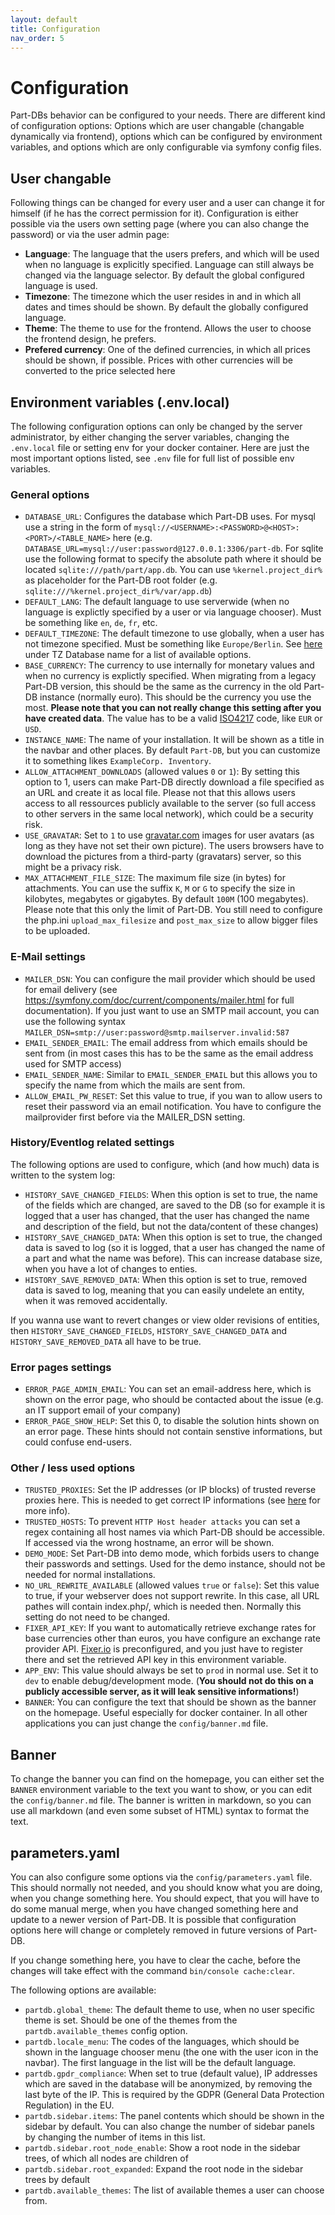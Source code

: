 ```yaml
---
layout: default
title: Configuration
nav_order: 5
---
```


# Configuration

Part-DBs behavior can be configured to your needs. There are different kind of configuration options: Options which are user changable (changable dynamically via frontend), options which can be configured by environment variables, and options which are only configurable via symfony config files.

## User changable
Following things can be changed for every user and a user can change it for himself (if he has the correct permission for it). Configuration is either possible via the users own setting page (where you can also change the password) or via the user admin page:
* **Language**: The language that the users prefers, and which will be used when no language is explicitly specified. Language can still always be changed via the language selector. By default the global configured language is used.
* **Timezone**: The timezone which the user resides in and in which all dates and times should be shown. By default the globally configured language.
* **Theme**: The theme to use for the frontend. Allows the user to choose the frontend design, he prefers.
* **Prefered currency**: One of the defined currencies, in which all prices should be shown, if possible. Prices with other currencies will be converted to the price selected here

## Environment variables (.env.local)
The following configuration options can only be changed by the server administrator, by either changing the server variables, changing the `.env.local` file or setting env for your docker container. Here are just the most important options listed, see `.env` file for full list of possible env variables.

### General options
* `DATABASE_URL`: Configures the database which Part-DB uses. For mysql use a string in the form of `mysql://<USERNAME>:<PASSWORD>@<HOST>:<PORT>/<TABLE_NAME>` here (e.g. `DATABASE_URL=mysql://user:password@127.0.0.1:3306/part-db`. For sqlite use the following format to specify the absolute path where it should be located `sqlite:///path/part/app.db`. You can use `%kernel.project_dir%` as placeholder for the Part-DB root folder (e.g. `sqlite:///%kernel.project_dir%/var/app.db`)
* `DEFAULT_LANG`: The default language to use serverwide (when no language is explictly specified by a user or via language chooser). Must be something like `en`, `de`, `fr`, etc.
* `DEFAULT_TIMEZONE`: The default timezone to use globally, when a user has not timezone specified. Must be something like `Europe/Berlin`. See [here](https://en.wikipedia.org/wiki/List_of_tz_database_time_zones) under TZ Database name for a list of available options.
* `BASE_CURRENCY`: The currency to use internally for monetary values and when no currency is explictly specified. When migrating from a legacy Part-DB version, this should be the same as the currency in the old Part-DB instance (normally euro). This should be the currency you use the most. **Please note that you can not really change this setting after you have created data**. The value has to be a valid [ISO4217](https://en.wikipedia.org/wiki/ISO_4217) code, like `EUR` or `USD`.
* `INSTANCE_NAME`: The name of your installation. It will be shown as a title in the navbar and other places. By default `Part-DB`, but you can customize it to something likes `ExampleCorp. Inventory`.
* `ALLOW_ATTACHMENT_DOWNLOADS` (allowed values `0` or `1`): By setting this option to 1, users can make Part-DB directly download a file specified as an URL and create it as local file. Please not that this allows users access to all ressources publicly available to the server (so full access to other servers in the same local network), which could be a security risk.
* `USE_GRAVATAR`: Set to `1` to use [gravatar.com](gravatar.com) images for user avatars (as long as they have not set their own picture). The users browsers have to download the pictures from a third-party (gravatars) server, so this might be a privacy risk.
* `MAX_ATTACHMENT_FILE_SIZE`: The maximum file size (in bytes) for attachments. You can use the suffix `K`, `M` or `G` to specify the size in kilobytes, megabytes or gigabytes. By default `100M` (100 megabytes). Please note that this only the limit of Part-DB. You still need to configure the php.ini `upload_max_filesize` and `post_max_size` to allow bigger files to be uploaded.

### E-Mail settings
* `MAILER_DSN`: You can configure the mail provider which should be used for email delivery (see https://symfony.com/doc/current/components/mailer.html for full documentation). If you just want to use an SMTP mail account, you can use the following syntax `MAILER_DSN=smtp://user:password@smtp.mailserver.invalid:587`
* `EMAIL_SENDER_EMAIL`: The email address from which emails should be sent from (in most cases this has to be the same as the email address used for SMTP access)
* `EMAIL_SENDER_NAME`: Similar to `EMAIL_SENDER_EMAIL` but this allows you to specify the name from which the mails are sent from.
* `ALLOW_EMAIL_PW_RESET`: Set this value to true, if you wan to allow users to reset their password via an email notification. You have to configure the mailprovider first before via the MAILER_DSN setting.

### History/Eventlog related settings
The following options are used to configure, which (and how much) data is written to the system log:
* `HISTORY_SAVE_CHANGED_FIELDS`: When this option is set to true, the name of the fields which are changed, are saved to the DB (so for example it is logged that a user has changed, that the user has changed the name and description of the field, but not the data/content of these changes)
* `HISTORY_SAVE_CHANGED_DATA`: When this option is set to true, the changed data is saved to log (so it is logged, that a user has changed the name of a part and what the name was before). This can increase database size, when you have a lot of changes to enties.
* `HISTORY_SAVE_REMOVED_DATA`: When this option is set to true, removed data is saved to log, meaning that you can easily undelete an entity, when it was removed accidentally.

If you wanna use want to revert changes or view older revisions of entities, then `HISTORY_SAVE_CHANGED_FIELDS`, `HISTORY_SAVE_CHANGED_DATA` and `HISTORY_SAVE_REMOVED_DATA` all have to be true.

### Error pages settings
* `ERROR_PAGE_ADMIN_EMAIL`: You can set an email-address here, which is shown on the error page, who should be contacted about the issue (e.g. an IT support email of your company)
* `ERROR_PAGE_SHOW_HELP`: Set this 0, to disable the solution hints shown on an error page. These hints should not contain senstive informations, but could confuse end-users.

### Other / less used options
* `TRUSTED_PROXIES`: Set the IP addresses (or IP blocks) of trusted reverse proxies here. This is needed to get correct IP informations (see [here](https://symfony.com/doc/current/deployment/proxies.html) for more info).
* `TRUSTED_HOSTS`: To prevent `HTTP Host header attacks` you can set a regex containing all host names via which Part-DB should be accessible. If accessed via the wrong hostname, an error will be shown.
* `DEMO_MODE`: Set Part-DB into demo mode, which forbids users to change their passwords and settings. Used for the demo instance, should not be needed for normal installations.
* `NO_URL_REWRITE_AVAILABLE` (allowed values `true` or `false`): Set this value to true, if your webserver does not support rewrite. In this case, all URL pathes will contain index.php/, which is needed then. Normally this setting do not need to be changed.
* `FIXER_API_KEY`: If you want to automatically retrieve exchange rates for base currencies other than euros, you have configure an exchange rate provider API. [Fixer.io](https://fixer.io/) is preconfigured, and you just have to register there and set the retrieved API key in this environment variable.
* `APP_ENV`: This value should always be set to `prod` in normal use. Set it to `dev` to enable debug/development mode. (**You should not do this on a publicly accessible server, as it will leak sensitive informations!**)
* `BANNER`: You can configure the text that should be shown as the banner on the homepage. Useful especially for docker container. In all other applications you can just change the `config/banner.md` file.

## Banner
To change the banner you can find on the homepage, you can either set the `BANNER` environment variable to the text you
want to show, or you can edit the `config/banner.md` file. The banner is written in markdown, so you can use all
markdown (and even some subset of HTML) syntax to format the text.

## parameters.yaml
You can also configure some options via the `config/parameters.yaml` file. This should normally not needed, 
and you should know what you are doing, when you change something here. You should expect, that you will have to do some 
manual merge, when you have changed something here and update to a newer version of Part-DB. It is possible that configuration
options here will change or completely removed in future versions of Part-DB.

If you change something here, you have to clear the cache, before the changes will take effect with the command `bin/console cache:clear`.

The following options are available:

* `partdb.global_theme`: The default theme to use, when no user specific theme is set. Should be one of the themes from the `partdb.available_themes` config option.
* `partdb.locale_menu`: The codes of the languages, which should be shown in the language chooser menu (the one with the user icon in the navbar). The first language in the list will be the default language.
* `partdb.gpdr_compliance`: When set to true (default value), IP addresses which are saved in the database will be anonymized, by removing the last byte of the IP. This is required by the GDPR (General Data Protection Regulation) in the EU.
* `partdb.sidebar.items`: The panel contents which should be shown in the sidebar by default. You can also change the number of sidebar panels by changing the number of items in this list.
* `partdb.sidebar.root_node_enable`: Show a root node in the sidebar trees, of which all nodes are children of
* `partdb.sidebar.root_expanded`: Expand the root node in the sidebar trees by default
* `partdb.available_themes`: The list of available themes a user can choose from.
